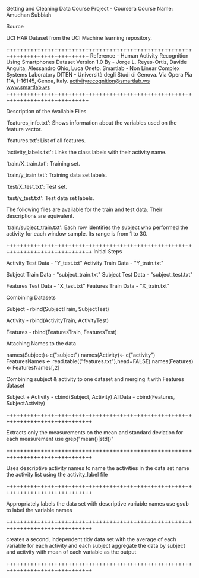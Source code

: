 Getting and Cleaning Data Course Project - Coursera Course Name: Amudhan Subbiah

Source

UCI HAR Dataset from the UCI Machine learning repository.

++++++++++++++++++++++++++++++++++++++++++++++++++++++++++++++++++++++++++++++ Reference - Human Activity Recognition Using Smartphones Dataset Version 1.0 By - Jorge L. Reyes-Ortiz, Davide Anguita, Alessandro Ghio, Luca Oneto. Smartlab - Non Linear Complex Systems Laboratory DITEN - Università degli Studi di Genova. Via Opera Pia 11A, I-16145, Genoa, Italy. activityrecognition@smartlab.ws www.smartlab.ws ++++++++++++++++++++++++++++++++++++++++++++++++++++++++++++++++++++++++++++++

Description of the Available Files

'features_info.txt': Shows information about the variables used on the feature vector.

'features.txt': List of all features.

'activity_labels.txt': Links the class labels with their activity name.

'train/X_train.txt': Training set.

'train/y_train.txt': Training data set labels.

'test/X_test.txt': Test set.

'test/y_test.txt': Test data set labels.

The following files are available for the train and test data. Their descriptions are equivalent.

'train/subject_train.txt': Each row identifies the subject who performed the activity for each window sample. Its range is from 1 to 30.

+++++++++++++++++++++++++++++++++++++++++++++++++++++++++++++++++++++++++++++++ Initial Steps

Activity Test Data - "Y_test.txt" Activity Train Data - "Y_train.txt"

Subject Train Data - "subject_train.txt" Subject Test Data - "subject_test.txt"

Features Test Data - "X_test.txt" Features Train Data - "X_train.txt"

Combining Datasets

Subject - rbind(SubjectTrain, SubjectTest)

Activity - rbind(ActivityTrain, ActivityTest)

Features - rbind(FeaturesTrain, FeaturesTest)

Attaching Names to the data

names(Subject)<-c("subject") names(Activity)<- c("activity") FeaturesNames <- read.table(("features.txt"),head=FALSE) names(Features)<- FeaturesNames[,2]

Combining subject & activity to one dataset and merging it with Features dataset

Subject + Activity - cbind(Subject, Activity) AllData - cbind(Features, SubjectActivity)

+++++++++++++++++++++++++++++++++++++++++++++++++++++++++++++++++++++++++++++++

Extracts only the measurements on the mean and standard deviation for each measurement
use grep("mean\(\)|std\(\)"

+++++++++++++++++++++++++++++++++++++++++++++++++++++++++++++++++++++++++++++++

Uses descriptive activity names to name the activities in the data set
name the activity list using the activity_label file

+++++++++++++++++++++++++++++++++++++++++++++++++++++++++++++++++++++++++++++++

Appropriately labels the data set with descriptive variable names
use gsub to label the variable names

+++++++++++++++++++++++++++++++++++++++++++++++++++++++++++++++++++++++++++++++

creates a second, independent tidy data set with the average of each variable for each activity and each subject
aggregate the data by subject and acitvity with mean of each variable as the output

+++++++++++++++++++++++++++++++++++++++++++++++++++++++++++++++++++++++++++++++
